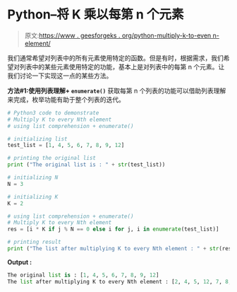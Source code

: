 # Python–将 K 乘以每第 n 个元素

> 原文:[https://www . geesforgeks . org/python-multiply-k-to-even n-element/](https://www.geeksforgeeks.org/python-multiply-k-to-every-nth-element/)

我们通常希望对列表中的所有元素使用特定的函数。但是有时，根据需求，我们希望对列表中的某些元素使用特定的功能，基本上是对列表中的每第 n 个元素。让我们讨论一下实现这一点的某些方法。

**方法#1:使用列表理解+ `enumerate()`**
获取每第 n 个列表的功能可以借助列表理解来完成，枚举功能有助于整个列表的迭代。

```py
# Python3 code to demonstrate
# Multiply K to every Nth element
# using list comprehension + enumerate()

# initializing list 
test_list = [1, 4, 5, 6, 7, 8, 9, 12]

# printing the original list
print ("The original list is : " + str(test_list))

# initializing N
N = 3

# initializing K 
K = 2

# using list comprehension + enumerate()
# Multiply K to every Nth element
res = [i * K if j % N == 0 else i for j, i in enumerate(test_list)]

# printing result
print ("The list after multiplying K to every Nth element : " + str(res))
```

**Output :**

```py
The original list is : [1, 4, 5, 6, 7, 8, 9, 12]
The list after multiplying K to every Nth element : [2, 4, 5, 12, 7, 8, 18, 12]

```